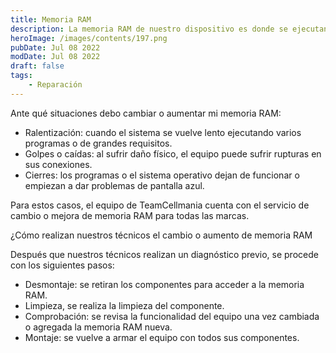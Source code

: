 ```yaml
---
title: Memoria RAM
description: La memoria RAM de nuestro dispositivo es donde se ejecutan los programas y hasta el sistema operativo, por lo que entre mayor capacidad o mejor funcionamiento, mejor rendimiento del dispositivo.
heroImage: /images/contents/197.png
pubDate: Jul 08 2022
modDate: Jul 08 2022
draft: false
tags: 
    - Reparación
---
```


Ante qué situaciones debo cambiar o aumentar mi memoria RAM:

- Ralentización: cuando el sistema se vuelve lento ejecutando varios programas o de grandes requisitos.
- Golpes o caídas: al sufrir daño físico, el equipo puede sufrir rupturas en sus conexiones.
- Cierres: los programas o el sistema operativo dejan de funcionar o empiezan a dar problemas de pantalla azul.

Para estos casos, el equipo de TeamCellmania cuenta con el servicio de cambio o mejora de memoria RAM para todas las marcas.

¿Cómo realizan nuestros técnicos el cambio o aumento de memoria RAM

Después que nuestros técnicos realizan un diagnóstico previo, se procede con los siguientes pasos:

- Desmontaje: se retiran los componentes para acceder a la memoria RAM.
- Limpieza, se realiza la limpieza del componente.
- Comprobación: se revisa la funcionalidad del equipo una vez cambiada o agregada la memoria RAM nueva.
- Montaje: se vuelve a armar el equipo con todos sus componentes.
